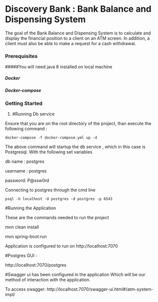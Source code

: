 # Discovery Bank : Bank Balance and Dispensing System

The goal of the Bank Balance and Dispensing System is to calculate and display the financial position to a client on an ATM screen.  In addition, a client must also be able to make a request for a cash withdrawal.

### Prerequisites
#####You will need java 8 installed on local machine
##### Docker
##### Docker-compose


### Getting Started

1. #Running Db service 

Ensure that you are on the root directory of the project, than execute the following command :
 
`docker-compose -f docker-compose.yml up -d`

The above command will startup the db service , which in this case is Postgresql. With the following set variables

db name : postgres

username : postgres
 
password: P@ssw0rd

Connecting to postgres through the cmd line

`psql -h localhost -U postgres -d postgres -p 6543`

#Running the Application

These are the commands needed to run the project

mvn clean install

mvn spring-boot:run



Application is configured to run on http://localhost:7070

#Postgres GUI : 

   http://localhost:7070/postgres 
   
   

#Swagger ui
 has been configured in the application Which will be our method of interaction with the application.

To access swagger: http://localhost:7070/swagger-ui.html#/atm-system-impl/



